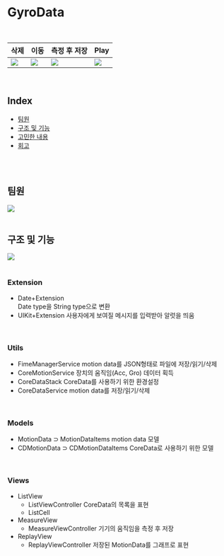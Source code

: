 # GyroData
<br>

|삭제|이동|측정 후 저장|Play|
|------|---|---|---|
|![](https://user-images.githubusercontent.com/73588175/192685523-a7e34db4-37c4-4855-aaad-b76d700d8775.gif)|![](https://user-images.githubusercontent.com/73588175/192685528-2d588eae-fbd0-4991-9bf3-706aa9e0c482.gif)|![](https://user-images.githubusercontent.com/73588175/192685533-785c4dc0-a6f7-430a-a4cf-6ab39b5ae3f2.gif)|![](https://user-images.githubusercontent.com/73588175/192685543-7686e6a6-8122-4854-8584-b7cfa10d6a3f.gif)|
<br>

## Index
- [팀원](#팀원)
- [구조 및 기능](#구조-및-기능)
- [고민한 내용](#고민한-내용)
- [회고](#회고)
<br>
<br>

## 팀원
![](https://user-images.githubusercontent.com/73588175/192675239-992d47db-c313-4e3d-8b8f-992c122a2d3e.png)
<br>
<br>

## 구조 및 기능
![](https://user-images.githubusercontent.com/73588175/192682846-22fec575-0d7d-4beb-9bd9-29a194a9fcda.png)
<br>
<br>

### Extension
- Date+Extension  
    Date type을 String type으로 변환
- UIKit+Extension
    사용자에게 보여질 메시지를 입력받아 알럿을 띄움
<br>

### Utils
- FimeManagerService 
    motion data를 JSON형태로 파일에 저장/읽기/삭제 
- CoreMotionService
    장치의 움직임(Acc, Gro) 데이터 획득
- CoreDataStack
    CoreData를 사용하기 위한 환경설정
- CoreDataService
    motion data를 저장/읽기/삭제
<br>

### Models
- MotionData ⊃ MotionDataItems
    motion data 모델
- CDMotionData ⊃ CDMotionDataItems
    CoreData로 사용하기 위한 모델 
<br>

### Views
- ListView
    - ListViewController
        CoreData의 목록을 표현
    - ListCell
- MeasureView
    - MeasureViewController
        기기의 움직임을 측정 후 저장
- ReplayView
    - ReplayViewController
        저장된 MotionData를 그래프로 표현
<br>
